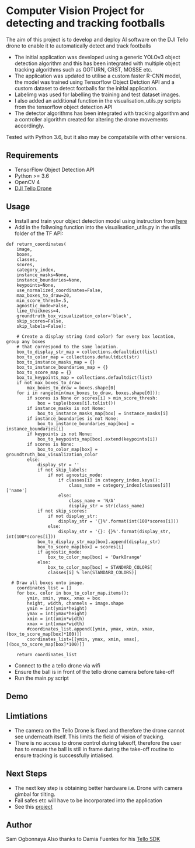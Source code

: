 # Computer Vision Project for detecting and tracking footballs

The aim of this project is to develop and deploy AI software on the DJI Tello drone to enable it to automatically detect and track footballs

+ The initial application was developed using a generic YOLOv3 object detection algorithm and this has been integrated with multiple object tracking algorithms such as GOTURN, CRST, MOSSE etc.
+ The application was updated to utilise a custom faster R-CNN model, the model was trained using Tensorflow Object Detction API and a custom dataset to detect footballs for the initlal application. 
+ Labelimg was used for labelling the training and test dataset images.
+ I also added an additional function in the visualisation_utils.py scripts from the tensorflow object detection API
+ The detector algorithms has been integrated with tracking algorithm and a controller algorithm created for altering the drone movements accordingly.

Tested with Python 3.6, but it also may be compatabile with other versions.

## Requirements
- TensorFlow Object Detection API
- Python >= 3.6
- OpenCV 4
- [DJI Tello Drone](https://store.dji.com/uk/shop/tello-series)

## Usage
- Install and train your object detection model using instruction from [here](https://tensorflow-object-detection-api-tutorial.readthedocs.io/en/latest/training.html#)
- Add in the follwoing function into the visualisation_utils.py in the utils folder of the TF API:
```
def return_coordinates(
    image,
    boxes,
    classes,
    scores,
    category_index,
    instance_masks=None,
    instance_boundaries=None,
    keypoints=None,
    use_normalized_coordinates=False,
    max_boxes_to_draw=20,
    min_score_thresh=.5,
    agnostic_mode=False,
    line_thickness=4,
    groundtruth_box_visualization_color='black',
    skip_scores=False,
    skip_labels=False):
	
	# Create a display string (and color) for every box location, group any boxes
	# that correspond to the same location.
	box_to_display_str_map = collections.defaultdict(list)
	box_to_color_map = collections.defaultdict(str)
	box_to_instance_masks_map = {}
	box_to_instance_boundaries_map = {}
	box_to_score_map = {}
	box_to_keypoints_map = collections.defaultdict(list)
	if not max_boxes_to_draw:
		max_boxes_to_draw = boxes.shape[0]
	for i in range(min(max_boxes_to_draw, boxes.shape[0])):
		if scores is None or scores[i] > min_score_thresh:
			box = tuple(boxes[i].tolist())
		if instance_masks is not None:
			box_to_instance_masks_map[box] = instance_masks[i]
		if instance_boundaries is not None:
			box_to_instance_boundaries_map[box] = instance_boundaries[i]
		if keypoints is not None:
			box_to_keypoints_map[box].extend(keypoints[i])
		if scores is None:
			box_to_color_map[box] = groundtruth_box_visualization_color
		else:
			display_str = ''
			if not skip_labels:
				if not agnostic_mode:
					if classes[i] in category_index.keys():
						class_name = category_index[classes[i]]['name']
					else:
						class_name = 'N/A'
						display_str = str(class_name)
			if not skip_scores:
				if not display_str:
					display_str = '{}%'.format(int(100*scores[i]))
				else:
					display_str = '{}: {}%'.format(display_str, int(100*scores[i]))
			box_to_display_str_map[box].append(display_str)
			box_to_score_map[box] = scores[i]
			if agnostic_mode:
				box_to_color_map[box] = 'DarkOrange'
			else:
				box_to_color_map[box] = STANDARD_COLORS[
				classes[i] % len(STANDARD_COLORS)]

  # Draw all boxes onto image.
	coordinates_list = []
	for box, color in box_to_color_map.items():
		ymin, xmin, ymax, xmax = box
		height, width, channels = image.shape
		ymin = int(ymin*height)
		ymax = int(ymax*height)
		xmin = int(xmin*width)
		xmax = int(xmax*width)
		#coordinates_list.append([ymin, ymax, xmin, xmax, (box_to_score_map[box]*100)])
		coordinates_list=[[ymin, ymax, xmin, xmax], [(box_to_score_map[box]*100)]]

	return coordinates_list  
```
- Connect to the a tello drone via wifi
- Ensure the ball is in front of the tello drone camera before take-off
- Run the main.py script

## Demo

## Limtiations
- The camera on the Tello Drone is fixed and therefore the drone cannot see underneath itself. This limits the field of vision of tracking.
- There is no access to drone control during takeoff, therefore the user has to ensure the ball is still in frame during the take-off routine to ensure tracking is successfully intialised.

## Next Steps
- The next key step is obtaining better hardware i.e. Drone with camera gimbal for tilting.
- Fail safes etc will have to be incorporated into the application
- See this [project](link)

## Author
Sam Ogbonnaya
Also thanks to Damia Fuentes for his [Tello SDK](https://github.com/damiafuentes/DJITelloPy)
